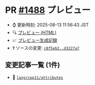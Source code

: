 # PR [\#1488](https://github.com/cpprefjp/site/pull/1488) プレビュー
- &#x231a; 更新時刻: 2025-08-13 11:56:43 JST
- &#x1f50d; [プレビュー (HTML)](https://cpprefjp.github.io/site/gen/pull/1488)
- &#x1f4c8; [プレビュー生成記録](https://github.com/cpprefjp/site/actions?query=event%3Apull_request_target+branch%3Aassume)
- **&#x2AEF;** ソースの変更: [`c8f5eb2..d3227a7`](https://github.com/cpprefjp/site/compare/c8f5eb26bf830dca032bc8fede672904334c6505..d3227a734b455e06aec3830ab3aeb9a4b5724309)

## 変更記事一覧 (1件)

- &#x1f4dd; [`lang/cpp11/attributes`](https://cpprefjp.github.io/site/gen/pull/1488/lang/cpp11/attributes.html)

